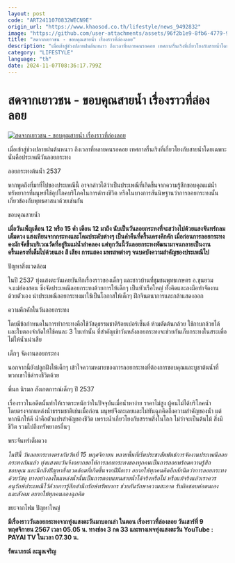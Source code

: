 ```yaml
---
layout: post
code: "ART2411070832WECN9E"
origin_url: "https://www.khaosod.co.th/lifestyle/news_9492832"
image: "https://github.com/user-attachments/assets/96f2b1e9-8fb6-4779-94a8-2fc0473514a2"
title: "สดจากเยาวชน - ขอบคุณสายน้ำ เรื่องราวที่ล่องลอย"
description: "เมื่อเข้าสู่ช่วงปลายฝนต้นหนาว ถึงเวลาที่หลายคนรอคอย เทศกาลรื่นเริงที่เกี่ยวโยงกับสายน้ำโดยเฉพาะ นั่นคือประเพณีวันลอยกระทงหากพูดถึงที่มาที่ไปของประเพณีนี้"
category: "LIFESTYLE"
language: "th"
date: 2024-11-07T08:36:17.799Z
---
```


# สดจากเยาวชน - ขอบคุณสายน้ำ เรื่องราวที่ล่องลอย

[![สดจากเยาวชน - ขอบคุณสายน้ำ เรื่องราวที่ล่องลอย](https://www.khaosod.co.th/wpapp/uploads/2024/11/nokpox-scaled.jpg "สดจากเยาวชน - ขอบคุณสายน้ำ เรื่องราวที่ล่องลอย")](https://www.khaosod.co.th/wpapp/uploads/2024/11/nokpox-scaled.jpg)

เมื่อเข้าสู่ช่วงปลายฝนต้นหนาว ถึงเวลาที่หลายคนรอคอย เทศกาลรื่นเริงที่เกี่ยวโยงกับสายน้ำโดยเฉพาะ นั่นคือประเพณีวันลอยกระทง

ลอยกระทงต้นน้ำ 2537



หากพูดถึงที่มาที่ไปของประเพณีนี้ อาจกล่าวได้ว่าเป็นประเพณีที่เกิดขึ้นจากความรู้สึกขอบคุณแม่น้ำ ทรัพยากรที่มนุษย์ใช้อุปโภคบริโภคในการดำรงชีวิต หรือในบางการสันนิษฐานว่าการลอยกระทงนั้นเกี่ยวข้องกับพุทธศาสนาด้วยเช่นกัน

ขอบคุณสายน้ำ



**เมื่อวันเพ็ญเดือน 12 หรือ 15 ค่ำ เดือน 12 มาถึง นับเป็นวันลอยกระทงที่จะสว่างไปด้วยแสงจันทร์กลมเต็มดวง แสงเทียนจากกระทงและโคมประดับต่างๆ เป็นค่ำคืนที่ครื้นเครงคึกคัก เมื่อก่อนการลอยกระทงคงมักจัดขึ้นบริเวณวัดที่อยู่ริมแม่น้ำลำคลอง แต่ทุกวันนี้วันลอยกระทงพัฒนามาจนกลายเป็นงานครื้นเครงที่เต็มไปด้วยแสง สี เสียง การแสดง มหรสพต่างๆ จนบดบังความสำคัญของประเพณีไป**

ปัญหาสิ่งแวดล้อม



ในปี 2537 ทุ่งแสงตะวันเคยบันทึกเรื่องราวของเด็กๆ และชาวบ้านที่ชุมชนพุทธเกษตร อ.ขุนยวม จ.แม่ฮ่องสอน ซึ่งจัดประเพณีลอยกระทงด้วยการให้เด็กๆ เป็นหัวเรือใหญ่ ทั้งคิดและลงมือทำจัดงานด้วยตัวเอง นำประเพณีลอยกระทงมาใช้เป็นโอกาสให้เด็กๆ ฝึกจินตนาการและกล้าแสดงออก

ความคึกคักในวันลอยกระทง



โดยมีข้อกำหนดในการทำกระทงคือใช้วัสดุธรรมชาติร้อยเปอร์เซ็นต์ ห้ามตัดต้นกล้วย ใช้กาบกล้วยได้ และใบตองจำกัดให้ใช้คนละ 3 ใบเท่านั้น ที่สำคัญเช้าวันหลังลอยกระทงจะช่วยกันเก็บกระทงในสระเพื่อไม่ให้น้ำเน่าเสีย

เด็กๆ จัดงานลอยกระทง



นอกจากนี้ยังปลูกฝังให้เด็กๆ เข้าใจความหมายของการลอยกระทงที่ต้องการขอบคุณและบูชาต้นน้ำที่พวกเขาใช้ดำรงชีวิตด้วย

พี่นก นิรมล สังเกตการณ์เด็กๆ ปี 2537



เรื่องราวในอดีตนั้นทำให้เราตระหนักว่าในปัจจุบันเมื่อน้ำหาง่าย ราคาไม่สูง ผู้คนไม่ได้บริโภคน้ำโดยตรงจากแหล่งน้ำธรรมชาติเช่นเมื่อก่อน มนุษย์จึงละเลยและไม่ทันฉุกคิดถึงความสำคัญของน้ำ แต่หากนึกให้ดี น้ำคือตัวแปรสำคัญของชีวิต เพราะน้ำเกี่ยวโยงกับสรรพสิ่งในโลก ไม่ว่าจะเป็นต้นไม้ สิ่งมีชีวิต รวมไปถึงทรัพยากรอื่นๆ

พระจันทร์เต็มดวง



_ในปีนี้ วันลอยกระทงตรงกับวันที่ 15 พฤศจิกายน หลายพื้นที่เริ่มประชาสัมพันธ์การจัดงานประเพณีลอยกระทงกันแล้ว ทุ่งแสงตะวันจึงอยากขอให้การลอยกระทงของทุกคนเป็นการลอยพร้อมความรู้สึกขอบคุณ และนึกถึงปัญหาสิ่งแวดล้อมที่เกิดขึ้นจากฝีมือเรา อยากให้ทุกคนคิดอีกสักนิดว่าการลอยกระทงด้วยวัสดุ บางอย่างลงในแหล่งน้ำนั้นเป็นการตอบแทนสายน้ำได้จริงหรือไม่ หรือแท้จริงแล้วเราควรอนุรักษ์ประเพณีไว้ด้วยการรู้สึกสำนึกรักษ์ทรัพยากร ช่วยกันรักษาความสะอาด รับผิดชอบต่อตนเองและสังคม อยากให้ทุกคนลองฉุกคิด_

ขยะจากโฟม ปัญหาใหญ่



**มีเรื่องราววันลอยกระทงจากทุ่งแสงตะวันมาบอกเล่า ในตอน เรื่องราวที่ล่องลอย วันเสาร์ที่ 9 พฤศจิกายน 2567 เวลา 05.05 น. ทางช่อง 3 กด 33 และทางเพจทุ่งแสงตะวัน YouTube : PAYAI TV ในเวลา 07.30 น.**

**รัตนาภรณ์ ละมูลเจริญ**